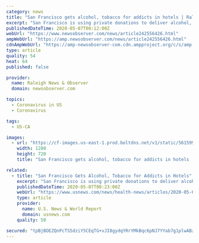 ```yaml
---
category: news
title: "San Francisco gets alcohol, tobacco for addicts in hotels | Raleigh News & Observer"
excerpt: "San Francisco is using private donations to deliver alcohol, tobacco and medical marijuana for a few dozen people dealing with addiction as they isolate or quarantine in city-leased hotel rooms during the pandemic."
publishedDateTime: 2020-05-07T00:12:00Z
webUrl: "https://www.newsobserver.com/news/article242556426.html"
ampWebUrl: "https://amp.newsobserver.com/news/article242556426.html"
cdnAmpWebUrl: "https://amp-newsobserver-com.cdn.ampproject.org/c/s/amp.newsobserver.com/news/article242556426.html"
type: article
quality: 54
heat: 64
published: false

provider:
  name: Raleigh News & Observer
  domain: newsobserver.com

topics:
  - Coronavirus in US
  - Coronavirus

tags:
  - US-CA

images:
  - url: "https://cf-images.us-east-1.prod.boltdns.net/v1/static/5615998031001/04f26ee0-5d57-46f3-8883-6a08dd9877fd/385ee6f6-c985-4d05-9053-f634a4f8c69c/1280x720/match/image.jpg"
    width: 1280
    height: 720
    title: "San Francisco gets alcohol, tobacco for addicts in hotels | Raleigh News & Observer"

related:
  - title: "San Francisco Gets Alcohol, Tobacco for Addicts in Hotels"
    excerpt: "San Francisco is using private donations to deliver alcohol, tobacco and medical marijuana for a few dozen people dealing with addiction as they isolate or quarantine in city-leased hotel rooms during the pandemic."
    publishedDateTime: 2020-05-07T00:23:00Z
    webUrl: "https://www.usnews.com/news/health-news/articles/2020-05-06/san-francisco-gets-alcohol-tobacco-for-addicts-in-hotels"
    type: article
    provider:
      name: U.S. News & World Report
      domain: usnews.com
    quality: 50

secured: "tpBjBOEZQnPcTS5dziY5CEqTG+vJI8gydqYRrYMkBqc6pNJ7YYab7g1plwABzNdObH0ywgwN/rDFTJL1RNSnBs9Da1LJAfH3Sr/nhC1F5FdAmQmv0O4utynIS9pzfVIMiBivYspfhcwpZvZt6viMO0GA0mTqhg5rjajNl0THSVIXXMjmkWnOoafIlsSD95qPvDpOToshrFGANytju9O4ruVSvuZeVrbDO0E3Pt2eJsdjyRBZFKFvrDWy9Zxgqv5F4o2U4N39GOcbmlEOiHTJbf5xX+jfGnVB6dttbjlYneuTBcJip4n+9aHNs02xLH9d;NWBKM36eIrTvg0lC9deCkw=="
---
```


